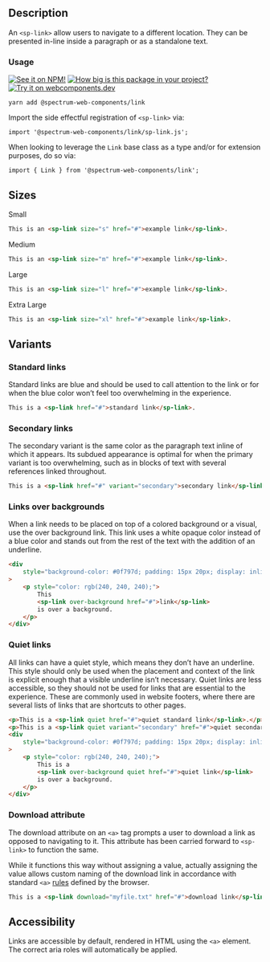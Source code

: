 ## Description

An `<sp-link>` allow users to navigate to a different location. They can be presented in-line inside a paragraph or as a standalone text.

### Usage

[![See it on NPM!](https://img.shields.io/npm/v/@spectrum-web-components/link?style=for-the-badge)](https://www.npmjs.com/package/@spectrum-web-components/link)
[![How big is this package in your project?](https://img.shields.io/bundlephobia/minzip/@spectrum-web-components/link?style=for-the-badge)](https://bundlephobia.com/result?p=@spectrum-web-components/link)
[![Try it on webcomponents.dev](https://img.shields.io/badge/Try%20it%20on-webcomponents.dev-green?style=for-the-badge)](https://webcomponents.dev/edit/collection/fO75441E1Q5ZlI0e9pgq/SKjuIJdhxi5YaT3BNgxT/src/index.ts)

```
yarn add @spectrum-web-components/link
```

Import the side effectful registration of `<sp-link>` via:

```
import '@spectrum-web-components/link/sp-link.js';
```

When looking to leverage the `Link` base class as a type and/or for extension purposes, do so via:

```
import { Link } from '@spectrum-web-components/link';
```

## Sizes

<sp-tabs selected="m" auto label="Size Attribute Options">
<sp-tab value="s">Small</sp-tab>
<sp-tab-panel value="s">

<!-- prettier-ignore -->
```html
This is an <sp-link size="s" href="#">example link</sp-link>.
```

</sp-tab-panel>
<sp-tab value="m">Medium</sp-tab>
<sp-tab-panel value="m">

<!-- prettier-ignore -->
```html
This is an <sp-link size="m" href="#">example link</sp-link>.
```

</sp-tab-panel>
<sp-tab value="l">Large</sp-tab>
<sp-tab-panel value="l">

<!-- prettier-ignore -->
```html
This is an <sp-link size="l" href="#">example link</sp-link>.
```

</sp-tab-panel>
<sp-tab value="xl">Extra Large</sp-tab>
<sp-tab-panel value="xl">
 
<!-- prettier-ignore -->
```html
This is an <sp-link size="xl" href="#">example link</sp-link>.
```

</sp-tab-panel>
</sp-tabs>

## Variants

### Standard links

Standard links are blue and should be used to call attention to the link or for when the blue color won’t feel too overwhelming in the experience.

<!-- prettier-ignore -->
```html
This is a <sp-link href="#">standard link</sp-link>.
```

### Secondary links

The secondary variant is the same color as the paragraph text inline of which it appears. Its subdued appearance is optimal for when the primary variant is too overwhelming, such as in blocks of text with several references linked throughout.

<!-- prettier-ignore -->
```html
This is a <sp-link href="#" variant="secondary">secondary link</sp-link>.
```

### Links over backgrounds

When a link needs to be placed on top of a colored background or a visual, use the over background link. This link uses a white opaque color instead of a blue color and stands out from the rest of the text with the addition of an underline.

```html
<div
    style="background-color: #0f797d; padding: 15px 20px; display: inline-block;"
>
    <p style="color: rgb(240, 240, 240);">
        This
        <sp-link over-background href="#">link</sp-link>
        is over a background.
    </p>
</div>
```

### Quiet links

All links can have a quiet style, which means they don’t have an underline. This style should only be used when the placement and context of the link is explicit enough that a visible underline isn’t necessary. Quiet links are less accessible, so they should not be used for links that are essential to the experience. These are commonly used in website footers, where there are several lists of links that are shortcuts to other pages.

<!-- prettier-ignore -->
```html
<p>This is a <sp-link quiet href="#">quiet standard link</sp-link>.</p>
<p>This is a <sp-link quiet variant="secondary" href="#">quiet secondary link</sp-link>.</p>
<div
    style="background-color: #0f797d; padding: 15px 20px; display: inline-block;"
>
    <p style="color: rgb(240, 240, 240);">
        This is a
        <sp-link over-background quiet href="#">quiet link</sp-link>
        is over a background.
    </p>
</div>
```

### Download attribute

The download attribute on an `<a>` tag prompts a user to download a link as opposed to navigating to it. This attribute has been carried forward to `<sp-link>` to function the same.

While it functions this way without assigning a value, actually assigning the value allows custom naming of the download link in accordance
with standard `<a>` [rules](https://developer.mozilla.org/en-US/docs/Web/HTML/Element/a) defined by the browser.

<!-- prettier-ignore -->
```html
This is a <sp-link download="myfile.txt" href="#">download link</sp-link>.
```

## Accessibility

Links are accessible by default, rendered in HTML using the `<a>` element. The correct aria roles will automatically be applied.
